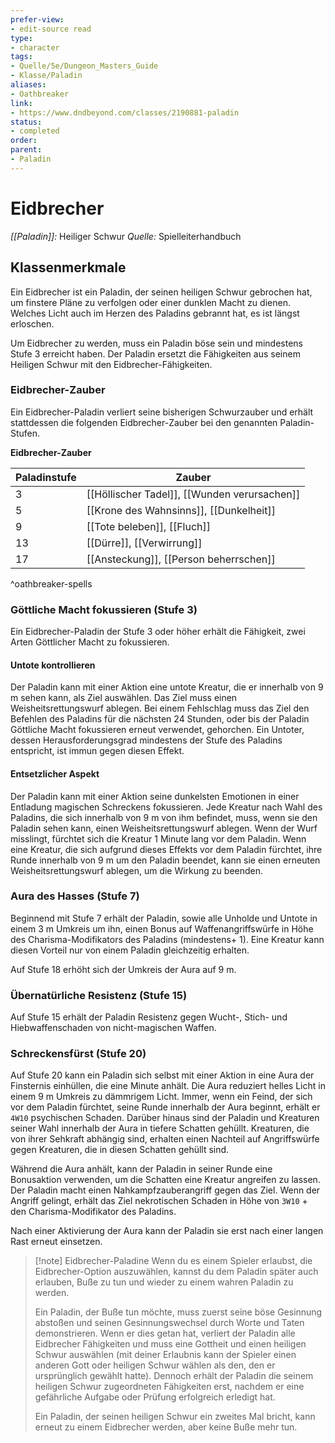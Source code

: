 ```yaml
---
prefer-view: 
- edit-source read
type: 
- character
tags: 
- Quelle/5e/Dungeon_Masters_Guide
- Klasse/Paladin
aliases: 
- Oathbreaker
link:
- https://www.dndbeyond.com/classes/2190881-paladin
status:
- completed
order:
parent:
- Paladin
---
```

# Eidbrecher
_[[Paladin]]:_ Heiliger Schwur
_Quelle:_ Spielleiterhandbuch

## Klassenmerkmale
Ein Eidbrecher ist ein Paladin, der seinen heiligen Schwur gebrochen hat, um finstere Pläne zu verfolgen oder einer dunklen Macht zu dienen. Welches Licht auch im Herzen des Paladins gebrannt hat, es ist längst erloschen.

Um Eidbrecher zu werden, muss ein Paladin böse sein und mindestens Stufe 3 erreicht haben. Der Paladin ersetzt die Fähigkeiten aus seinem Heiligen Schwur mit den Eidbrecher-Fähigkeiten.

### Eidbrecher-Zauber
Ein Eidbrecher-Paladin verliert seine bisherigen Schwurzauber und erhält stattdessen die folgenden Eidbrecher-Zauber bei den genannten Paladin-Stufen.

**Eidbrecher-Zauber**

| Paladinstufe | Zauber |
| --- | --- |
| 3 | [[Höllischer Tadel]], [[Wunden verursachen]] |
| 5 | [[Krone des Wahnsinns]], [[Dunkelheit]] |
| 9 | [[Tote beleben]], [[Fluch]] |
| 13 | [[Dürre]], [[Verwirrung]] |
| 17 | [[Ansteckung]], [[Person beherrschen]] |
^oathbreaker-spells

### Göttliche Macht fokussieren (Stufe 3)
Ein Eidbrecher-Paladin der Stufe 3 oder höher erhält die Fähigkeit, zwei Arten Göttlicher Macht zu fokussieren.

#### Untote kontrollieren 
Der Paladin kann mit einer Aktion eine untote Kreatur, die er innerhalb von 9 m sehen kann, als Ziel auswählen. Das Ziel muss einen Weisheitsrettungswurf ablegen. Bei einem Fehlschlag muss das Ziel den Befehlen des Paladins für die nächsten 24 Stunden, oder bis der Paladin Göttliche Macht fokussieren erneut verwendet, gehorchen. Ein Untoter, dessen Herausforderungsgrad mindestens der Stufe des Paladins entspricht, ist immun gegen diesen Effekt.

#### Entsetzlicher Aspekt
Der Paladin kann mit einer Aktion seine dunkelsten Emotionen in einer Entladung magischen Schreckens fokussieren. Jede Kreatur nach Wahl des Paladins, die sich innerhalb von 9 m von ihm befindet, muss, wenn sie den Paladin sehen kann, einen Weisheitsrettungswurf ablegen. Wenn der Wurf misslingt, fürchtet sich die Kreatur 1 Minute lang vor dem Paladin. Wenn eine Kreatur, die sich aufgrund dieses Effekts vor dem Paladin fürchtet, ihre Runde innerhalb von 9 m um den Paladin beendet, kann sie einen erneuten Weisheitsrettungswurf ablegen, um die Wirkung zu beenden.

### Aura des Hasses (Stufe 7)
Beginnend mit Stufe 7 erhält der Paladin, sowie alle Unholde und Untote in einem 3 m Umkreis um ihn, einen Bonus auf Waffenangriffswürfe in Höhe des Charisma-Modifikators des Paladins (mindestens+ 1). Eine Kreatur kann diesen Vorteil nur von einem Paladin gleichzeitig erhalten.

Auf Stufe 18 erhöht sich der Umkreis der Aura auf 9 m.

### Übernatürliche Resistenz (Stufe 15)
Auf Stufe 15 erhält der Paladin Resistenz gegen Wucht-, Stich- und Hiebwaffenschaden von nicht-magischen Waffen.

### Schreckensfürst (Stufe 20)
Auf Stufe 20 kann ein Paladin sich selbst mit einer Aktion in eine Aura der Finsternis einhüllen, die eine Minute anhält. Die Aura reduziert helles Licht in einem 9 m Umkreis zu dämmrigem Licht. Immer, wenn ein Feind, der sich vor dem Paladin fürchtet, seine Runde innerhalb der Aura beginnt, erhält er `4W10` psychischen Schaden. Darüber hinaus sind der Paladin und Kreaturen seiner Wahl innerhalb der Aura in tiefere Schatten gehüllt. Kreaturen, die von ihrer Sehkraft abhängig sind, erhalten einen Nachteil auf Angriffswürfe gegen Kreaturen, die in diesen Schatten gehüllt sind.

Während die Aura anhält, kann der Paladin in seiner Runde eine Bonusaktion verwenden, um die Schatten eine Kreatur angreifen zu lassen. Der Paladin macht einen Nahkampfzauberangriff gegen das Ziel. Wenn der Angriff gelingt, erhält das Ziel nekrotischen Schaden in Höhe von `3W10` + den Charisma-Modifikator des Paladins.

Nach einer Aktivierung der Aura kann der Paladin sie erst nach einer langen Rast erneut einsetzen.

> [!note] Eidbrecher-Paladine
> Wenn du es einem Spieler erlaubst, die Eidbrecher-Option auszuwählen, kannst du dem Paladin später auch erlauben, Buße zu tun und wieder zu einem wahren Paladin zu werden.
> 
> Ein Paladin, der Buße tun möchte, muss zuerst seine böse Gesinnung abstoßen und seinen Gesinnungswechsel durch Worte und Taten demonstrieren. Wenn er dies getan hat, verliert der Paladin alle Eidbrecher Fähigkeiten und muss eine Gottheit und einen heiligen Schwur auswählen (mit deiner Erlaubnis kann der Spieler einen anderen Gott oder heiligen Schwur wählen als den, den er ursprünglich gewählt hatte). Dennoch erhält der Paladin die seinem heiligen Schwur zugeordneten Fähigkeiten erst, nachdem er eine gefährliche Aufgabe oder Prüfung erfolgreich erledigt hat.
> 
> Ein Paladin, der seinen heiligen Schwur ein zweites Mal bricht, kann erneut zu einem Eidbrecher werden, aber keine Buße mehr tun.
